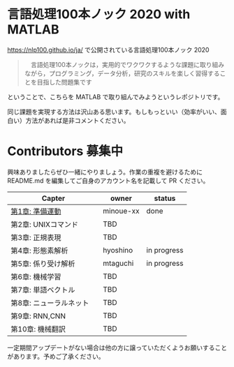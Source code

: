# 言語処理100本ノック 2020 with MATLAB

https://nlp100.github.io/ja/ で公開されている言語処理100本ノック 2020　

>　言語処理100本ノックは，実用的でワクワクするような課題に取り組みながら，プログラミング，データ分析，研究のスキルを楽しく習得することを目指した問題集です

ということで、こちらを MATLAB で取り組んでみようというレポジトリです。

同じ課題を実現する方法は沢山ある思います。もしもっといい（効率がいい、面白い）方法があれば是非コメントください。


# Contributors 募集中

興味ありましたらぜひ一緒にやりましょう。作業の重複を避けるために README.md を編集してご自身のアカウント名を記載して PR ください。

|  Capter  |  owner  | status |
| ---- | ---- | ---- |
| [第1章: 準備運動](Chapter1_WarmUp/Chapter1_WarmUp.md)　| minoue-xx | done |
| 第2章: UNIXコマンド　| TBD |  |
| 第3章: 正規表現　| TBD | |
| 第4章: 形態素解析　| hyoshino | in progress |
| 第5章: 係り受け解析　| mtaguchi | in progress |
| 第6章: 機械学習　| TBD | |
| 第7章: 単語ベクトル　| TBD | |
| 第8章: ニューラルネット　| TBD | |
| 第9章: RNN,CNN　| TBD | |
| 第10章: 機械翻訳　| TBD | |

一定期間アップデートがない場合は他の方に譲っていただくようお願いすることがあります。予めご了承ください。
